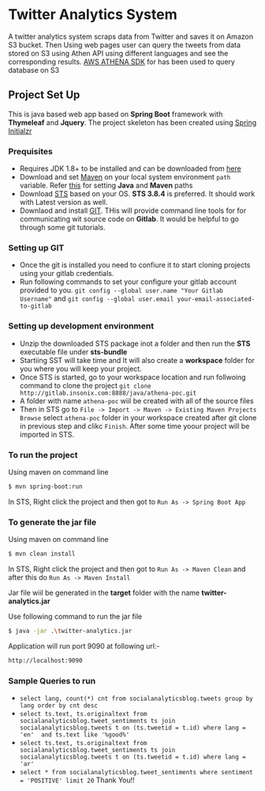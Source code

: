 # Twitter Analytics System
A twitter analytics system scraps data from Twitter and saves it on Amazon S3 bucket. Then Using web pages user can query the tweets from data stored on S3 using Athen API using different languages and see the corresponding results. [AWS ATHENA SDK](https://docs.aws.amazon.com/athena/latest/ug/code-samples.html) for  has been used to query database on S3

## Project Set Up
This is java based web app based on **Spring Boot** framework with **Thymeleaf** and **Jquery**. The project skeleton has been created using [Spring Initialzr](https://start.spring.io/)

### Prequisites
 - Requires JDK 1.8+ to be installed and can be downloaded from [here](http://www.foo.com/)
 - Download and set [Maven](https://maven.apache.org/download.cgi) on your local system environment `path` variable. Refer [this](https://www.tutorialspoint.com/maven/maven_environment_setup.htm) for setting **Java** and **Maven** paths
 - Download [STS](https://www.tutorialspoint.com/maven/maven_environment_setup.htm) based on your OS. **STS 3.8.4** is preferred. It should work with Latest version as well.
 - Downlaod and install [GIT](https://git-scm.com/downloads). THis will provide command line tools for for communicating wit source code on **Gitlab**. It would be helpful to go through some git tutorials.
  
 ### Setting up GIT
 - Once the git is installed you need to confiure it to start cloning projects using your gitlab credentials.
 - Run following commands to set your configure your gitlab account provided to you. `git config --global user.name "Your Gitlab Username"` and `git config --global user.email your-email-associated-to-gitlab`
 
### Setting up development environment
- Unzip the downloaded STS package inot a folder and then run the **STS** executable file under **sts-bundle**
- Startiing SST will take time and It will also create a **workspace** folder for you where you will keep your project.
- Once STS is started, go to your workspace location and run follwoing command to clone the project `git clone http://gitlab.insonix.com:8888/java/athena-poc.git`
- A folder with name `athena-poc` wiil be created with all of the source files
- Then in STS go to `File -> Import -> Maven -> Existing Maven Projects` `Browse` select `athena-poc` folder in your workspace created after git clone in previous step and clikc `Finish`. After some time yoour project will be imported in STS.

### To run the project
Using maven on command line
```sh
$ mvn spring-boot:run
```
In STS, Right click the project and then got to `Run As -> Spring Boot App`

### To generate the jar file
Using maven on command line
```sh
$ mvn clean install
```
In STS, Right click the project and then got to `Run As -> Maven Clean` and after this do `Run As -> Maven Install`

Jar file wiil be generated in the **target** folder with the name **twitter-analytics.jar**

Use following command to run the jar file
```sh
$ java -jar .\twitter-analytics.jar
```

Application will run port 9090 at following url:-
```sh
http://localhost:9090
```

### Sample Queries to run
- `select lang, count(*) cnt from socialanalyticsblog.tweets group by lang order by cnt desc`
- `select ts.text, ts.originaltext from socialanalyticsblog.tweet_sentiments ts join socialanalyticsblog.tweets t on (ts.tweetid = t.id) where lang = 'en'  and ts.text like '%good%'`
- `select ts.text, ts.originaltext from socialanalyticsblog.tweet_sentiments ts join socialanalyticsblog.tweets t on (ts.tweetid = t.id) where lang = 'ar'`
- `select * from socialanalyticsblog.tweet_sentiments where sentiment = 'POSITIVE' limit 20`
Thank You!!
